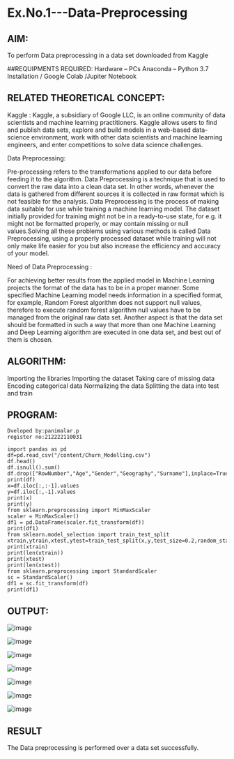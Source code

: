 # Ex.No.1---Data-Preprocessing
## AIM:

To perform Data preprocessing in a data set downloaded from Kaggle

##REQUIPMENTS REQUIRED:
Hardware – PCs
Anaconda – Python 3.7 Installation / Google Colab /Jupiter Notebook

## RELATED THEORETICAL CONCEPT:

Kaggle :
Kaggle, a subsidiary of Google LLC, is an online community of data scientists and machine learning practitioners. Kaggle allows users to find and publish data sets, explore and build models in a web-based data-science environment, work with other data scientists and machine learning engineers, and enter competitions to solve data science challenges.

Data Preprocessing:

Pre-processing refers to the transformations applied to our data before feeding it to the algorithm. Data Preprocessing is a technique that is used to convert the raw data into a clean data set. In other words, whenever the data is gathered from different sources it is collected in raw format which is not feasible for the analysis.
Data Preprocessing is the process of making data suitable for use while training a machine learning model. The dataset initially provided for training might not be in a ready-to-use state, for e.g. it might not be formatted properly, or may contain missing or null values.Solving all these problems using various methods is called Data Preprocessing, using a properly processed dataset while training will not only make life easier for you but also increase the efficiency and accuracy of your model.

Need of Data Preprocessing :

For achieving better results from the applied model in Machine Learning projects the format of the data has to be in a proper manner. Some specified Machine Learning model needs information in a specified format, for example, Random Forest algorithm does not support null values, therefore to execute random forest algorithm null values have to be managed from the original raw data set.
Another aspect is that the data set should be formatted in such a way that more than one Machine Learning and Deep Learning algorithm are executed in one data set, and best out of them is chosen.


## ALGORITHM:
Importing the libraries
Importing the dataset
Taking care of missing data
Encoding categorical data
Normalizing the data
Splitting the data into test and train

## PROGRAM:
```
Dveloped by:panimalar.p
register no:212222110031
```
```
import pandas as pd
df=pd.read_csv("/content/Churn_Modelling.csv")
df.head()
df.isnull().sum()
df.drop(["RowNumber","Age","Gender","Geography","Surname"],inplace=True,axis=1)
print(df)
x=df.iloc[:,:-1].values
y=df.iloc[:,-1].values
print(x)
print(y)
from sklearn.preprocessing import MinMaxScaler
scaler = MinMaxScaler()
df1 = pd.DataFrame(scaler.fit_transform(df))
print(df1)
from sklearn.model_selection import train_test_split
xtrain,ytrain,xtest,ytest=train_test_split(x,y,test_size=0.2,random_state=2)
print(xtrain)
print(len(xtrain))
print(xtest)
print(len(xtest))
from sklearn.preprocessing import StandardScaler
sc = StandardScaler()
df1 = sc.fit_transform(df)
print(df1)
```

## OUTPUT:
![image](https://github.com/panimalarponnurangam/Ex.No.1---Data-Preprocessing/assets/121490826/c532e3ba-c8a8-4f1c-bea1-dc9deb43d297)

![image](https://github.com/panimalarponnurangam/Ex.No.1---Data-Preprocessing/assets/121490826/aa11b7a5-7125-4d49-9310-e8798cedc967)





![image](https://github.com/panimalarponnurangam/Ex.No.1---Data-Preprocessing/assets/121490826/9025fb6f-da94-40d3-9188-955e3e2bb58a)

![image](https://github.com/panimalarponnurangam/Ex.No.1---Data-Preprocessing/assets/121490826/c4f410a1-7525-42c0-8502-2fb1a09dea79)


![image](https://github.com/panimalarponnurangam/Ex.No.1---Data-Preprocessing/assets/121490826/d6791751-542e-4eff-ae73-a81f5f5f0502)

![image](https://github.com/panimalarponnurangam/Ex.No.1---Data-Preprocessing/assets/121490826/aca6ab0e-35f1-418b-bf49-4b14b0ba1b39)

![image](https://github.com/panimalarponnurangam/Ex.No.1---Data-Preprocessing/assets/121490826/f7564c54-5dfe-4b37-a12b-46b94956b19a)




## RESULT
The Data preprocessing is performed over a data set successfully.
